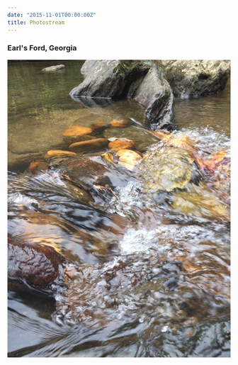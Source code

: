 ```yaml
---
date: "2015-11-01T00:00:00Z"
title: Photostream
---
```


<h3>Earl's Ford, Georgia</h3>

![](/images/2015-11/earls_ford_georgia.jpg)
